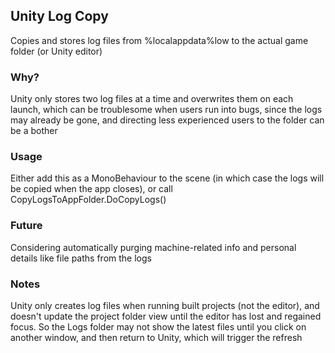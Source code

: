 ## Unity Log Copy
Copies and stores log files from %localappdata%low to the actual game folder (or Unity editor)

### Why?
Unity only stores two log files at a time and overwrites them on each launch, which can be troublesome when users run into bugs, since the logs may already be gone, and directing less experienced users to the folder can be a bother

### Usage
Either add this as a MonoBehaviour to the scene (in which case the logs will be copied when the app closes), or call CopyLogsToAppFolder.DoCopyLogs()

### Future
Considering automatically purging machine-related info and personal details like file paths from the logs

### Notes
Unity only creates log files when running built projects (not the editor), and doesn't update the project folder view until the editor has lost and regained focus. So the Logs folder may not show the latest files until you click on another window, and then return to Unity, which will trigger the refresh